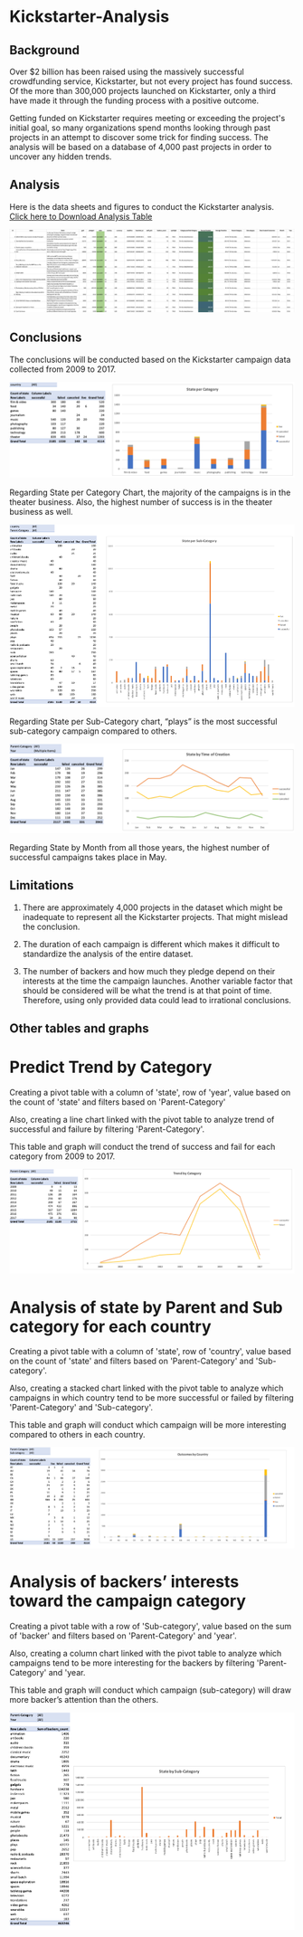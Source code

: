 # Kickstarter-Analysis

## Background

Over $2 billion has been raised using the massively successful crowdfunding service, Kickstarter, but not every project has found success. Of the more than 300,000 projects launched on Kickstarter, only a third have made it through the funding process with a positive outcome.

Getting funded on Kickstarter requires meeting or exceeding the project's initial goal, so many organizations spend months looking through past projects in an attempt to discover some trick for finding success. The analysis will be based on a database of 4,000 past projects in order to uncover any hidden trends.

## Analysis

Here is the data sheets and figures to conduct the Kickstarter analysis. [Click here to Download Analysis Table](KickstarterTableAnalysis.xlsx)

![KickstarterTableAnalysis](Images/KickstarterTableAnalysis.png)

## Conclusions

The conclusions will be conducted based on the Kickstarter campaign data collected from 2009 to 2017.

![StateperCategory](Images/StateCategory.png)

Regarding State per Category Chart, the majority of the campaigns is in the theater business. Also, the highest number of success is in the theater business as well.

![StateperSubCategory](Images/StateSubCategory.png)

Regarding State per Sub-Category chart, “plays” is the most successful sub-category campaign compared to others.

![StateperMonth](Images/StateTimeCreation.png)

Regarding State by Month from all those years, the highest number of successful campaigns takes place in May.

## Limitations

1. There are approximately 4,000 projects in the dataset which might be inadequate to represent all the Kickstarter projects. That might mislead the conclusion. 

2. The duration of each campaign is different which makes it difficult to standardize the analysis of the entire dataset.

3.	The number of backers and how much they pledge depend on their interests at the time the campaign launches. Another variable factor that should be considered will be what the trend is at that point of time. Therefore, using only provided data could lead to irrational conclusions.

## Other tables and graphs

# Predict Trend by Category

Creating a pivot table with a column of 'state', row of 'year', value based on the count of 'state' and filters based on 'Parent-Category' 

Also, creating a line chart linked with the pivot table to analyze trend of successful and failure by filtering 'Parent-Category'.

This table and graph will conduct the trend of success and fail for each category from 2009 to 2017.

![CategoryTrend](Images/TrendCategory.png)

# Analysis of state by Parent and Sub category for each country

Creating a pivot table with a column of 'state', row of 'country', value based on the count of 'state' and filters based on 'Parent-Category' and 'Sub-category'.

Also, creating a stacked chart linked with the pivot table to analyze which campaigns in which country tend to be more successful or failed by filtering 'Parent-Category' and 'Sub-category'.

This table and graph will conduct which campaign will be more interesting compared to others in each country.

![byCountry](Images/StateCountry.png)

# Analysis of backers’ interests toward the campaign category

Creating a pivot table with a row of 'Sub-category', value based on the sum of 'backer' and filters based on 'Parent-Category' and 'year'.

Also, creating a column chart linked with the pivot table to analyze which campaigns tend to be more interesting for the backers by filtering 'Parent-Category' and 'year.

This table and graph will conduct which campaign (sub-category) will draw more backer’s attention than the others.

![BackerInterest](Images/SubCatBacker.png)
